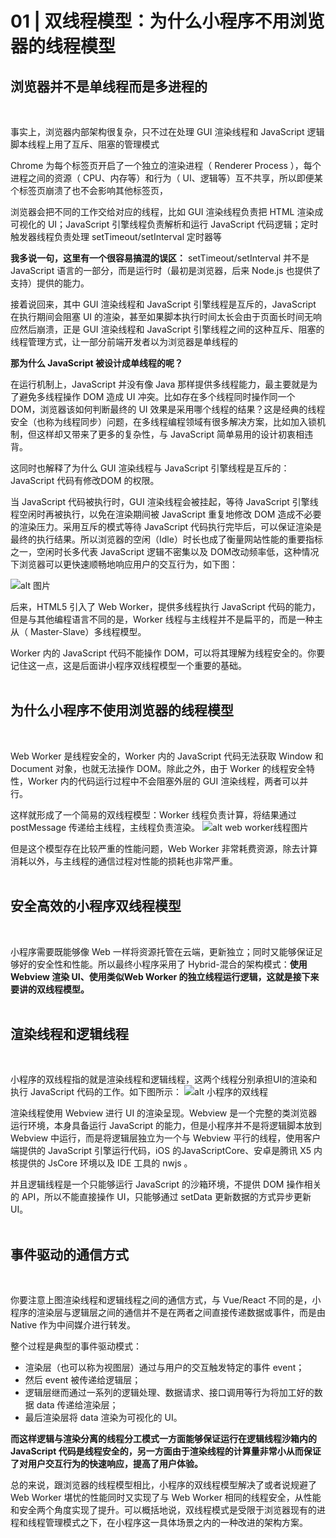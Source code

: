 # 01 | 双线程模型：为什么小程序不用浏览器的线程模型

## **浏览器并不是单线程而是多进程的**
<br/>

事实上，浏览器内部架构很复杂，只不过在处理 GUI 渲染线程和 JavaScript 逻辑脚本线程上用了互斥、阻塞的管理模式

Chrome 为每个标签页开启了一个独立的渲染进程（ Renderer Process ），每个进程之间的资源（ CPU、内存等）和行为（ UI、逻辑等）互不共享，所以即便某个标签页崩溃了也不会影响其他标签页，

浏览器会把不同的工作交给对应的线程，比如 GUI 渲染线程负责把 HTML 渲染成可视化的 UI；JavaScript 引擎线程负责解析和运行 JavaScript 代码逻辑；定时触发器线程负责处理 setTimeout/setInterval 定时器等

**我多说一句，这里有一个很容易搞混的误区：** setTimeout/setInterval 并不是 JavaScript 语言的一部分，而是运行时（最初是浏览器，后来 Node.js 也提供了支持）提供的能力。

接着说回来，其中 GUI 渲染线程和 JavaScript 引擎线程是互斥的，JavaScript 在执行期间会阻塞 UI 的渲染，甚至如果脚本执行时间太长会由于页面长时间无响应然后崩溃，正是 GUI 渲染线程和 JavaScript 引擎线程之间的这种互斥、阻塞的线程管理方式，让一部分前端开发者以为浏览器是单线程的

**那为什么 JavaScript 被设计成单线程的呢？**

在运行机制上，JavaScript 并没有像 Java 那样提供多线程能力，最主要就是为了避免多线程操作 DOM 造成 UI 冲突。比如存在多个线程同时操作同一个 DOM，浏览器该如何判断最终的 UI 效果是采用哪个线程的结果？这是经典的线程安全（也称为线程同步）问题，在多线程编程领域有很多解决方案，比如加入锁机制，但这样却又带来了更多的复杂性，与 JavaScript 简单易用的设计初衷相违背。

这同时也解释了为什么 GUI 渲染线程与 JavaScript 引擎线程是互斥的：JavaScript 代码有修改DOM 的权限。

当 JavaScript 代码被执行时，GUI 渲染线程会被挂起，等待 JavaScript 引擎线程空闲时再被执行，以免在渲染期间被 JavaScript 重复地修改 DOM 造成不必要的渲染压力。采用互斥的模式等待 JavaScript 代码执行完毕后，可以保证渲染是最终的执行结果。所以浏览器的空闲（Idle）时长也成了衡量网站性能的重要指标之一，空闲时长多代表 JavaScript 逻辑不密集以及 DOM改动频率低，这种情况下浏览器可以更快速顺畅地响应用户的交互行为，如下图：

![alt 图片](img/渲染时间.png)

后来，HTML5 引入了 Web Worker，提供多线程执行 JavaScript 代码的能力，但是与其他编程语言不同的是，Worker 线程与主线程并不是扁平的，而是一种主从（ Master-Slave）多线程模型。

Worker 内的 JavaScript 代码不能操作 DOM，可以将其理解为线程安全的。你要记住这一点，这是后面讲小程序双线程模型一个重要的基础。
<br/><br/>


## **为什么小程序不使用浏览器的线程模型**
<br/>

Web Worker 是线程安全的，Worker 内的 JavaScript 代码无法获取 Window 和 Document 对象，也就无法操作 DOM。除此之外，由于 Worker 的线程安全特性，Worker 内的代码运行过程中不会阻塞外层的 GUI 渲染线程，两者可以并行。

这样就形成了一个简易的双线程模型：Worker 线程负责计算，将结果通过 postMessage 传递给主线程，主线程负责渲染。
![alt web worker线程图片](img/web-work.jpg 'web-work线程')

但是这个模型存在比较严重的性能问题，Web Worker 非常耗费资源，除去计算消耗以外，与主线程的通信过程对性能的损耗也非常严重。
<br/><br/>

## **安全高效的小程序双线程模型**
<br/>

小程序需要既能够像 Web 一样将资源托管在云端，更新独立；同时又能够保证足够好的安全性和性能。所以最终小程序采用了 Hybrid-混合的架构模式：**使用 Webview 渲染 UI、使用类似Web Worker 的独立线程运行逻辑，这就是接下来要讲的双线程模型。**
<br/><br/>

## **渲染线程和逻辑线程**
<br/>

小程序的双线程指的就是渲染线程和逻辑线程，这两个线程分别承担UI的渲染和执行 JavaScript 代码的工作。如下图所示：
![alt 小程序的双线程](img/小程序的双线程.jpg)

渲染线程使用 Webview 进行 UI 的渲染呈现。Webview 是一个完整的类浏览器运行环境，本身具备运行 JavaScript 的能力，但是小程序并不是将逻辑脚本放到 Webview 中运行，而是将逻辑层独立为一个与 Webview 平行的线程，使用客户端提供的 JavaScript 引擎运行代码，iOS 的JavaScriptCore、安卓是腾讯 X5 内核提供的 JsCore 环境以及 IDE 工具的 nwjs 。

并且逻辑线程是一个只能够运行 JavaScript 的沙箱环境，不提供 DOM 操作相关的 API，所以不能直接操作 UI，只能够通过 setData 更新数据的方式异步更新 UI。
<br/><br/>

## **事件驱动的通信方式**
<br/>

你要注意上图渲染线程和逻辑线程之间的通信方式，与 Vue/React 不同的是，小程序的渲染层与逻辑层之间的通信并不是在两者之间直接传递数据或事件，而是由 Native 作为中间媒介进行转发。

整个过程是典型的事件驱动模式：

* 渲染层（也可以称为视图层）通过与用户的交互触发特定的事件 event；
* 然后 event 被传递给逻辑层；
* 逻辑层继而通过一系列的逻辑处理、数据请求、接口调用等行为将加工好的数据 data 传递给渲染层；
* 最后渲染层将 data 渲染为可视化的 UI。
  
**而这样逻辑与渲染分离的线程分工模式一方面能够保证运行在逻辑线程沙箱内的 JavaScript 代码是线程安全的，另一方面由于渲染线程的计算量非常小从而保证了对用户交互行为的快速响应，提高了用户体验。**

总的来说，跟浏览器的线程模型相比，小程序的双线程模型解决了或者说规避了 Web Worker 堪忧的性能同时又实现了与 Web Worker 相同的线程安全，从性能和安全两个角度实现了提升。可以概括地说，双线程模式是受限于浏览器现有的进程和线程管理模式之下，在小程序这一具体场景之内的一种改进的架构方案。


